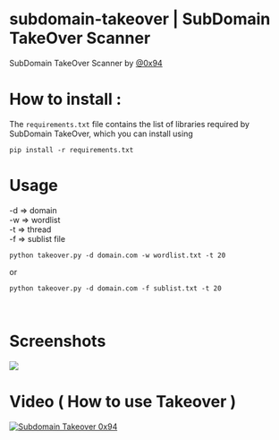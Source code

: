 # subdomain-takeover | SubDomain TakeOver Scanner

SubDomain TakeOver Scanner by <a href=http://twitter.com/0x94>@0x94</a>

# How to install :

The `requirements.txt` file contains the list of libraries required by SubDomain TakeOver, which you can install using
```
pip install -r requirements.txt
```

# Usage
-d => domain <br>
-w => wordlist <br>
-t => thread <br> 
-f => sublist file<br>

```
python takeover.py -d domain.com -w wordlist.txt -t 20
 ```
or
 ```
python takeover.py -d domain.com -f sublist.txt -t 20
```

<br>

# Screenshots

<img src=https://raw.githubusercontent.com/antichown/subdomain-takeover/master/x.png>

<br>

# Video ( How to use Takeover )

[![Subdomain Takeover 0x94](http://img.youtube.com/vi/WkvuoWh12IU/0.jpg)](http://www.youtube.com/watch?v=WkvuoWh12IU "Subdomain Takeover 0x94")
